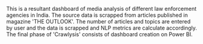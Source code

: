 This is a resultant dashboard of media analysis of different law enforcement agencies in India. The source data is scrapped from articles published in magazine 'THE OUTLOOK'. 
The number of articles and topics are entered by user and the data is scrapped and NLP metrics are calculate accordingly.
The final phase of 'Crawlysis' consists of dashboard creation on Power BI.
